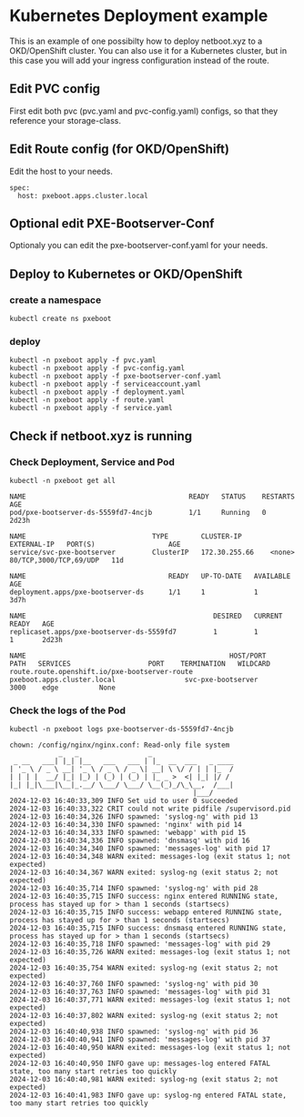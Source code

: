 # Kubernetes Deployment example
This is an example of one possibilty how to deploy netboot.xyz to a OKD/OpenShift cluster.
You can also use it for a Kubernetes cluster, but in this case you will add your ingress configuration instead of the route.

## Edit PVC config
First edit both pvc (pvc.yaml and pvc-config.yaml) configs, so that they reference your storage-class.

## Edit Route config (for OKD/OpenShift)
Edit the host to your needs.
```
spec:
  host: pxeboot.apps.cluster.local
```

## Optional edit PXE-Bootserver-Conf
Optionaly you can edit the pxe-bootserver-conf.yaml for your needs.

## Deploy to Kubernetes or OKD/OpenShift
### create a namespace
```
kubectl create ns pxeboot
```
### deploy
```
kubectl -n pxeboot apply -f pvc.yaml
kubectl -n pxeboot apply -f pvc-config.yaml
kubectl -n pxeboot apply -f pxe-bootserver-conf.yaml
kubectl -n pxeboot apply -f serviceaccount.yaml
kubectl -n pxeboot apply -f deployment.yaml
kubectl -n pxeboot apply -f route.yaml
kubectl -n pxeboot apply -f service.yaml
```

## Check if netboot.xyz is running
### Check Deployment, Service and Pod
```
kubectl -n pxeboot get all

NAME                                        READY   STATUS    RESTARTS   AGE
pod/pxe-bootserver-ds-5559fd7-4ncjb         1/1     Running   0          2d23h

NAME                               TYPE        CLUSTER-IP       EXTERNAL-IP   PORT(S)                  AGE
service/svc-pxe-bootserver         ClusterIP   172.30.255.66    <none>        80/TCP,3000/TCP,69/UDP   11d

NAME                                   READY   UP-TO-DATE   AVAILABLE   AGE
deployment.apps/pxe-bootserver-ds      1/1     1            1           3d7h

NAME                                              DESIRED   CURRENT   READY   AGE
replicaset.apps/pxe-bootserver-ds-5559fd7         1         1         1       2d23h

NAME                                                  HOST/PORT                           PATH   SERVICES                   PORT    TERMINATION   WILDCARD
route.route.openshift.io/pxe-bootserver-route         pxeboot.apps.cluster.local                 svc-pxe-bootserver         3000    edge          None
```
### Check the logs of the Pod
```
kubectl -n pxeboot logs pxe-bootserver-ds-5559fd7-4ncjb

chown: /config/nginx/nginx.conf: Read-only file system
            _   _                 _
 _ __   ___| |_| |__   ___   ___ | |_  __  ___   _ ____
| '_ \ / _ \ __| '_ \ / _ \ / _ \| __| \ \/ / | | |_  /
| | | |  __/ |_| |_) | (_) | (_) | |_ _ >  <| |_| |/ /
|_| |_|\___|\__|_.__/ \___/ \___/ \__(_)_/\_\__,  /___|
                                             |___/
2024-12-03 16:40:33,309 INFO Set uid to user 0 succeeded
2024-12-03 16:40:33,322 CRIT could not write pidfile /supervisord.pid
2024-12-03 16:40:34,326 INFO spawned: 'syslog-ng' with pid 13
2024-12-03 16:40:34,330 INFO spawned: 'nginx' with pid 14
2024-12-03 16:40:34,333 INFO spawned: 'webapp' with pid 15
2024-12-03 16:40:34,336 INFO spawned: 'dnsmasq' with pid 16
2024-12-03 16:40:34,340 INFO spawned: 'messages-log' with pid 17
2024-12-03 16:40:34,348 WARN exited: messages-log (exit status 1; not expected)
2024-12-03 16:40:34,367 WARN exited: syslog-ng (exit status 2; not expected)
2024-12-03 16:40:35,714 INFO spawned: 'syslog-ng' with pid 28
2024-12-03 16:40:35,715 INFO success: nginx entered RUNNING state, process has stayed up for > than 1 seconds (startsecs)
2024-12-03 16:40:35,715 INFO success: webapp entered RUNNING state, process has stayed up for > than 1 seconds (startsecs)
2024-12-03 16:40:35,715 INFO success: dnsmasq entered RUNNING state, process has stayed up for > than 1 seconds (startsecs)
2024-12-03 16:40:35,718 INFO spawned: 'messages-log' with pid 29
2024-12-03 16:40:35,726 WARN exited: messages-log (exit status 1; not expected)
2024-12-03 16:40:35,754 WARN exited: syslog-ng (exit status 2; not expected)
2024-12-03 16:40:37,760 INFO spawned: 'syslog-ng' with pid 30
2024-12-03 16:40:37,763 INFO spawned: 'messages-log' with pid 31
2024-12-03 16:40:37,771 WARN exited: messages-log (exit status 1; not expected)
2024-12-03 16:40:37,802 WARN exited: syslog-ng (exit status 2; not expected)
2024-12-03 16:40:40,938 INFO spawned: 'syslog-ng' with pid 36
2024-12-03 16:40:40,941 INFO spawned: 'messages-log' with pid 37
2024-12-03 16:40:40,950 WARN exited: messages-log (exit status 1; not expected)
2024-12-03 16:40:40,950 INFO gave up: messages-log entered FATAL state, too many start retries too quickly
2024-12-03 16:40:40,981 WARN exited: syslog-ng (exit status 2; not expected)
2024-12-03 16:40:41,983 INFO gave up: syslog-ng entered FATAL state, too many start retries too quickly
```
